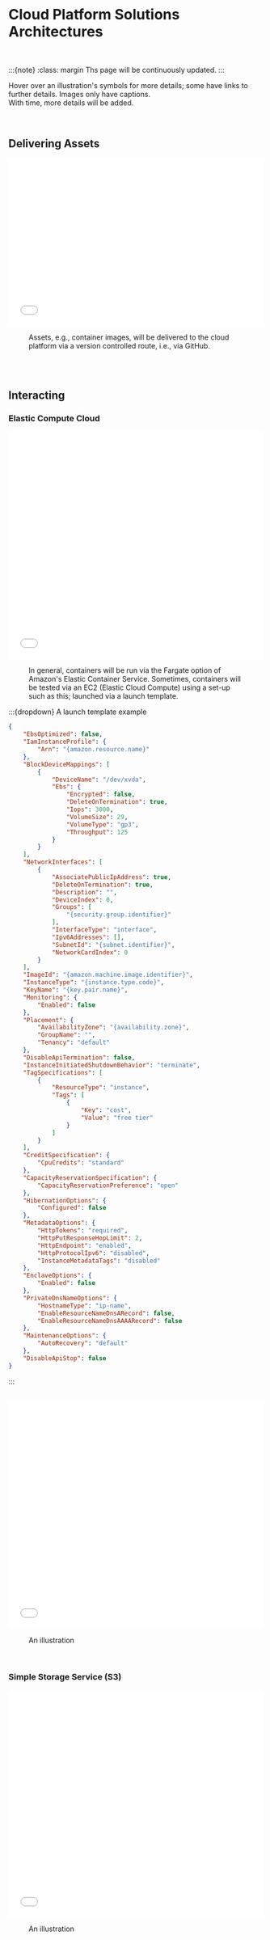 <br>

# Cloud Platform Solutions Architectures

<br>

:::{note}
:class: margin
Ths page will be continuously updated.
:::

Hover over an illustration's symbols for more details; some have links to further details.  Images only have captions.  
With time, more details will be added.

<br>

## Delivering Assets

<iframe 
    style="overflow:hidden; width:100%; height:330px; border:none;" 
    src="../../../../../assets/beforehand.html"></iframe>
<figure>
<figcaption>Assets, e.g., container images, will be delivered to the cloud platform via a version controlled route, i.e., 
via GitHub.</figcaption>
</figure>

<br>
<br>

## Interacting

### Elastic Compute Cloud

<iframe
style="overflow:hidden; width:100%; height:450px; border:none;"
src="../../../../../assets/ec2.html"></iframe>
<figure>
<figcaption>In general, containers will be run via the Fargate option of Amazon's Elastic Container Service.  Sometimes, 
containers will be tested via an EC2 (Elastic Cloud Compute) using a set-up such as this; launched via a launch 
template.</figcaption>
</figure>

:::{dropdown} A launch template example
```json
{
    "EbsOptimized": false,
    "IamInstanceProfile": {
        "Arn": "{amazon.resource.name}"
    },
    "BlockDeviceMappings": [
        {
            "DeviceName": "/dev/xvda",
            "Ebs": {
                "Encrypted": false,
                "DeleteOnTermination": true,
                "Iops": 3000,
                "VolumeSize": 29,
                "VolumeType": "gp3",
                "Throughput": 125
            }
        }
    ],
    "NetworkInterfaces": [
        {
            "AssociatePublicIpAddress": true,
            "DeleteOnTermination": true,
            "Description": "",
            "DeviceIndex": 0,
            "Groups": [
                "{security.group.identifier}"
            ],
            "InterfaceType": "interface",
            "Ipv6Addresses": [],
            "SubnetId": "{subnet.identifier}",
            "NetworkCardIndex": 0
        }
    ],
    "ImageId": "{amazon.machine.image.identifier}",
    "InstanceType": "{instance.type.code}",
    "KeyName": "{key.pair.name}",
    "Monitoring": {
        "Enabled": false
    },
    "Placement": {
        "AvailabilityZone": "{availability.zone}",
        "GroupName": "",
        "Tenancy": "default"
    },
    "DisableApiTermination": false,
    "InstanceInitiatedShutdownBehavior": "terminate",
    "TagSpecifications": [
        {
            "ResourceType": "instance",
            "Tags": [
                {
                    "Key": "cost",
                    "Value": "free tier"
                }
            ]
        }
    ],
    "CreditSpecification": {
        "CpuCredits": "standard"
    },
    "CapacityReservationSpecification": {
        "CapacityReservationPreference": "open"
    },
    "HibernationOptions": {
        "Configured": false
    },
    "MetadataOptions": {
        "HttpTokens": "required",
        "HttpPutResponseHopLimit": 2,
        "HttpEndpoint": "enabled",
        "HttpProtocolIpv6": "disabled",
        "InstanceMetadataTags": "disabled"
    },
    "EnclaveOptions": {
        "Enabled": false
    },
    "PrivateDnsNameOptions": {
        "HostnameType": "ip-name",
        "EnableResourceNameDnsARecord": false,
        "EnableResourceNameDnsAAAARecord": false
    },
    "MaintenanceOptions": {
        "AutoRecovery": "default"
    },
    "DisableApiStop": false
}
```
:::




<br>

<iframe
style="overflow:hidden; width:100%; height:450px; border:none;"
src="../../../../../assets/endpoint-connect.html"></iframe>
<figure>
<figcaption>An illustration</figcaption>
</figure>

<br>

### Simple Storage Service (S3)

<iframe
style="overflow:hidden; width:100%; height:450px; border:none;"
src="../../../../../assets/endpoint-interface.html"></iframe>
<figure>
<figcaption>An illustration</figcaption>
</figure>


<br>
<br>


## Auto

### Via Step Functions

```{image} ../../../../assets/step-functions.png
:alt: Step Functions
:width: 65%
```
<figure>
<figcaption>Step functions; alternative pipelines, with all the appropriate security settings.
</figcaption>
</figure>

<br>

### A Schema for a Step Functions Solution

```{image} ../../../../assets/pattern-emr.png
:alt: Elastic MapReduce
:width: 65%
```

<br>

### Elastic MapReduce (EMR)

<iframe
style="overflow:hidden; width:100%; height:450px; border:none;"
src="../../../../../assets/emr.html"></iframe>
<figure>
<figcaption>An illustration of an infrastructure-as-code launch of an EMR (Elastic MapReduce) cluster.  The code includes,
virtual private cloud settings, security groups, auto-termination settings, and much more.  The team's launch templates 
repository will be visible during the upcoming weeks.
</figcaption>
</figure>


<br>
<br>
<br>
<br>

<br>
<br>
<br>
<br>
